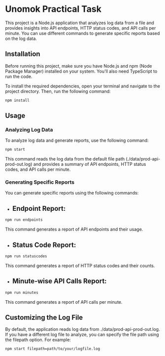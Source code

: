 # Unomok Practical Task

This project is a Node.js application that analyzes log data from a file and provides insights into API endpoints, HTTP status codes, and API calls per minute. You can use different commands to generate specific reports based on the log data.

## Installation

Before running this project, make sure you have Node.js and npm (Node Package Manager) installed on your system. You'll also need TypeScript to run the code.

To install the required dependencies, open your terminal and navigate to the project directory. Then, run the following command:

```bash
npm install
```

## Usage

### Analyzing Log Data

To analyze log data and generate reports, use the following command:

```bash
npm start
```

This command reads the log data from the default file path (./data/prod-api-prod-out.log) and provides a summary of API endpoints, HTTP status codes, and API calls per minute.

### Generating Specific Reports

You can generate specific reports using the following commands:

- ## Endpoint Report:

```bash
npm run endpoints
```

This command generates a report of API endpoints and their usage.

- ## Status Code Report:

```bash
npm run statuscodes
```

This command generates a report of HTTP status codes and their counts.

- ## Minute-wise API Calls Report:

```bash
npm run minutes
```

This command generates a report of API calls per minute.

## Customizing the Log File

By default, the application reads log data from ./data/prod-api-prod-out.log. If you have a different log file to analyze, you can specify the file path using the filepath option. For example:

```bash
npm start filepath=path/to/your/logfile.log
```
